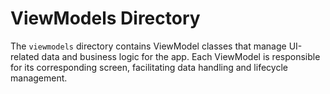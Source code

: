 # ViewModels Directory

The `viewmodels` directory contains ViewModel classes that manage UI-related data and business logic for the app. Each ViewModel is responsible for its corresponding screen, facilitating data handling and lifecycle management.
